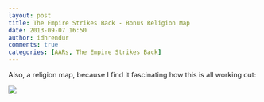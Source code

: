 ```yaml
---
layout: post
title: The Empire Strikes Back - Bonus Religion Map
date: 2013-09-07 16:50
author: idhrendur
comments: true
categories: [AARs, The Empire Strikes Back]
---
```

Also, a religion map, because I find it fascinating how this is all working out:

<img src="http://i1327.photobucket.com/albums/u670/idhrendur/The%20Empire%20Strikes%20Back/31-4_zpsae768620.png"/>
